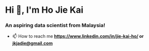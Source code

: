 <h1>Hi 👋, I'm Ho Jie Kai</h1>
<h3>An aspiring data scientist from Malaysia!</h3>

- 📫 How to reach me **https://www.linkedin.com/in/jie-kai-ho/ or jkjadie@gmail.com**


